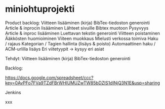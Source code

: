 miniohtuprojekti
================


Product backlog:
Viitteen lisääminen (kirja)
BibTex-tiedoston generointi
Article & inprocin lisääminen
Lähteet sivuille Bibtex muotoon
Pysyvyys
Article & inproc lisääminen
Luettavan tekstin generointi
Viitteen poistaminen
Ääkkösten huomioiminen
Viiteen muokkaus
Mielusti verkossa toimiva
Haku / rajaus
Kategorian / Tagien hallinta (lisäys & poisto)
Automaattinen haku / ACM-urlilla lisäys
Eri viitetyypit → kysyy eri asiat

Tehdyt: 
Viitteen lisääminen (kirja)
BibTex-tiedoston generointi

Backlog:

https://docs.google.com/spreadsheet/ccc?key=0AvPFo7FVa9TZdFBrWHlUMUZwTW85bDZlS1dINjQ3N1E&usp=sharing

Jenkins

xxx
